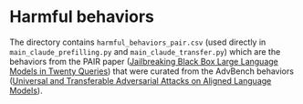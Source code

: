 # Harmful behaviors

The directory contains `harmful_behaviors_pair.csv` (used directly in `main_claude_prefilling.py` and `main_claude_transfer.py`) which are the behaviors from the PAIR paper ([Jailbreaking Black Box Large Language Models in Twenty Queries](https://arxiv.org/abs/2310.08419)) that were curated from the AdvBench behaviors ([Universal and Transferable Adversarial Attacks on Aligned Language Models](https://arxiv.org/abs/2307.15043)).
